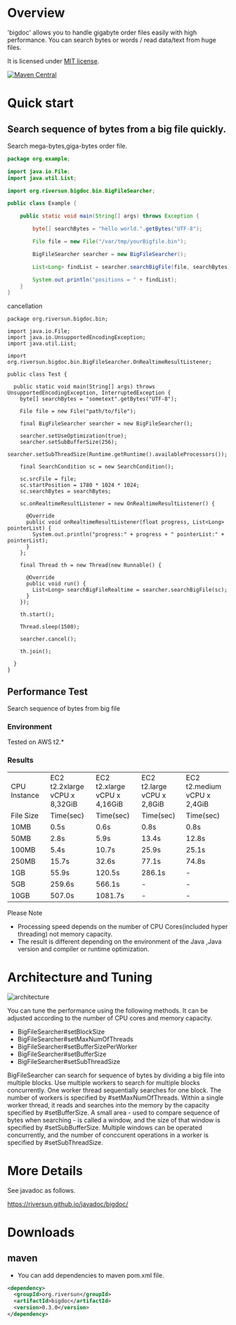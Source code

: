 # Overview
'bigdoc' allows you to handle gigabyte order files easily with high performance.
You can search bytes or words / read data/text from huge files.

It is licensed under [MIT license](https://opensource.org/licenses/MIT).

[![Maven Central](https://maven-badges.herokuapp.com/maven-central/org.riversun/bigdoc/badge.svg)](https://maven-badges.herokuapp.com/maven-central/org.riversun/bigdoc)


# Quick start
## Search sequence of bytes from a big file quickly.

Search mega-bytes,giga-bytes order file.

```java
package org.example;

import java.io.File;
import java.util.List;

import org.riversun.bigdoc.bin.BigFileSearcher;

public class Example {

	public static void main(String[] args) throws Exception {

		byte[] searchBytes = "hello world.".getBytes("UTF-8");

		File file = new File("/var/tmp/yourBigfile.bin");

		BigFileSearcher searcher = new BigFileSearcher();

		List<Long> findList = searcher.searchBigFile(file, searchBytes);

		System.out.println("positions = " + findList);
	}
}
```

cancellation

```
package org.riversun.bigdoc.bin;

import java.io.File;
import java.io.UnsupportedEncodingException;
import java.util.List;

import org.riversun.bigdoc.bin.BigFileSearcher.OnRealtimeResultListener;

public class Test {

  public static void main(String[] args) throws UnsupportedEncodingException, InterruptedException {
    byte[] searchBytes = "sometext".getBytes("UTF-8");
    
    File file = new File("path/to/file");

    final BigFileSearcher searcher = new BigFileSearcher();

    searcher.setUseOptimization(true);
    searcher.setSubBufferSize(256);
    searcher.setSubThreadSize(Runtime.getRuntime().availableProcessors());

    final SearchCondition sc = new SearchCondition();
    
    sc.srcFile = file;
    sc.startPosition = 1780 * 1024 * 1024;
    sc.searchBytes = searchBytes;

    sc.onRealtimeResultListener = new OnRealtimeResultListener() {

      @Override
      public void onRealtimeResultListener(float progress, List<Long> pointerList) {
        System.out.println("progress:" + progress + " pointerList:" + pointerList);
      }
    };

    final Thread th = new Thread(new Runnable() {

      @Override
      public void run() {
        List<Long> searchBigFileRealtime = searcher.searchBigFile(sc);
      }
    });

    th.start();

    Thread.sleep(1500);

    searcher.cancel();

    th.join();

  }
}

```

## Performance Test
Search sequence of bytes from big file

### Environment
Tested on AWS t2.*<br>

### Results
<table>
<tr><td>CPU Instance</td> <td>EC2 t2.2xlarge<br>vCPU x 8,32GiB</td>  <td>EC2 t2.xlarge<br>vCPU x 4,16GiB</td><td>EC2 t2.large<br>vCPU x 2,8GiB</td><td>EC2 t2.medium<br>vCPU x 2,4GiB</td>         </tr>
<tr><td>File Size</td>    <td>Time(sec)</td>                              <td>Time(sec)</td>                           <td>Time(sec)</td>                         <td>Time(sec)</td>                                    </tr>
<tr><td>10MB</td>         <td>0.5s</td>                              <td>0.6s</td>                           <td>0.8s</td>                         <td>0.8s</td>                                     </tr>
<tr><td>50MB</td>         <td>2.8s</td>                              <td>5.9s</td>                           <td>13.4s</td>                        <td>12.8s</td>                                       </tr>
<tr><td>100MB</td>        <td>5.4s</td>                              <td>10.7s</td>                          <td>25.9s</td>                        <td>25.1s</td>                                        </tr>
<tr><td>250MB</td>        <td>15.7s</td>                             <td>32.6s</td>                          <td>77.1s</td>                        <td>74.8s</td>                                          </tr>
<tr><td>1GB</td>          <td>55.9s</td>                             <td>120.5s</td>                         <td>286.1s</td>                            <td>-</td>                                       </tr>
<tr><td>5GB</td>          <td>259.6s</td>                            <td>566.1s</td>                         <td>-</td>                            <td>-</td>                                         </tr>
<tr><td>10GB</td>         <td>507.0s</td>                            <td>1081.7s</td>                        <td>-</td>                            <td>-</td>                                          </tr>
</table>

Please Note

- Processing speed depends on the number of CPU Cores(included hyper threading) not memory capacity.
- The result is different depending on the environment of the Java ,Java version and compiler or runtime optimization.

# Architecture and Tuning

![architecture](https://riversun.github.io/img/bigdoc_how_to_tune.png
 "architecture")

You can tune the performance using the following methods.
It can be adjusted according to the number of CPU cores and memory capacity.

- BigFileSearcher#setBlockSize
- BigFileSearcher#setMaxNumOfThreads
- BigFileSearcher#setBufferSizePerWorker
- BigFileSearcher#setBufferSize
- BigFileSearcher#setSubThreadSize

BigFileSearcher can search for sequence of bytes by dividing a big file into multiple blocks.
Use multiple workers to search for multiple blocks concurrently.
One worker thread sequentially searches for one block.
The number of workers is specified by #setMaxNumOfThreads.
Within a single worker thread, it reads and searches into the memory by the capacity specified by #setBufferSize.
A small area - used to compare sequence of bytes when searching - is called a window, and the size of that window is specified by #setSubBufferSize.
Multiple windows can be operated concurrently, and the number of conccurent operations in a worker is specified by #setSubThreadSize.



# More Details
See javadoc as follows.

https://riversun.github.io/javadoc/bigdoc/

# Downloads
## maven
- You can add dependencies to maven pom.xml file.
```xml
<dependency>
  <groupId>org.riversun</groupId>
  <artifactId>bigdoc</artifactId>
  <version>0.3.0</version>
</dependency>
```
